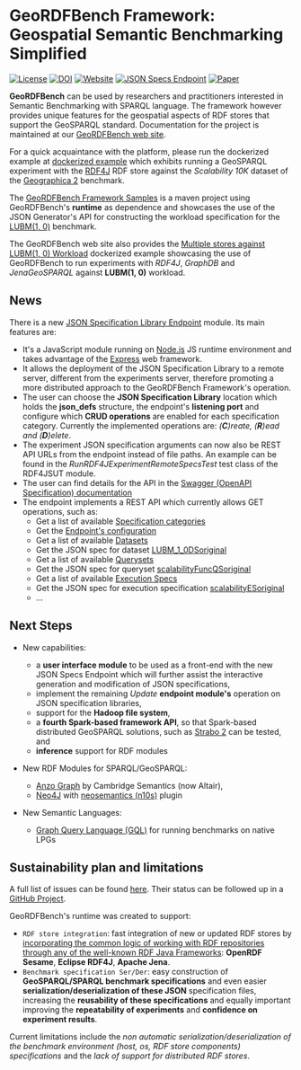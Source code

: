 # GeoRDFBench Framework: Geospatial Semantic Benchmarking Simplified

[![License](https://img.shields.io/badge/license-Apache2.0-green)](./LICENSE)
[![DOI](https://zenodo.org/badge/DOI/10.5281/zenodo.16598753.svg)](https://doi.org/10.5281/zenodo.16598753)
[![Website](https://img.shields.io/badge/website-GeoRDFBench_Framework-yellow)](https://geordfbench.di.uoa.gr/)
[![JSON Specs Endpoint](https://img.shields.io/badge/docs-JSON_Specs_Endpoint-red)](https://geordfbench.di.uoa.gr/jsonapi/api-docs/)
[![Paper](https://img.shields.io/badge/preprint-GeoRDFBench_FrameWork_Paper-pink)](https://doi.org/10.5281/zenodo.7906349)

**GeoRDFBench** can be used by researchers and practitioners interested in Semantic Benchmarking with SPARQL language. The framework however provides unique features for the geospatial aspects of RDF stores that support the GeoSPARQL standard. Documentation for the project is maintained at our [GeoRDFBench web site](https://geordfbench.di.uoa.gr/).

For a quick acquaintance with the platform, please run the dockerized example at [dockerized example](https://geordfbench.di.uoa.gr/rdf4j_scal10k_workload_docker_iframe.html) which exhibits running a GeoSPARQL experiment with the [RDF4J](https://rdf4j.org/) RDF store against the _Scalability 10K_ dataset of the [Geographica 2](https://geographica2.di.uoa.gr/) benchmark.

The [GeoRDFBench Framework Samples](https://github.com/tioannid/geordfbench_samples) is a maven project using GeoRDFBench's **runtime** as dependence and showcases the use of the JSON Generator's API for constructing the workload specification for the [LUBM(1, 0)](https://swat.cse.lehigh.edu/projects/lubm/) benchmark.

The GeoRDFBench web site also provides the [Multiple stores against LUBM(1, 0) Workload](https://geordfbench.di.uoa.gr/multistore_lubm_1_0_workload_docker_iframe.html) dockerized example showcasing the use of GeoRDFBench to run experiments with _RDF4J_, _GraphDB_ and _JenaGeoSPARQL_ against **LUBM(1, 0)** workload.

## News

There is a new [JSON Specification Library Endpoint](https://geordfbench.di.uoa.gr/jsonapi/) module. Its main features are:

- It's a JavaScript module running on [Node.js](https://nodejs.org) JS runtime environment and takes advantage of the [Express](https://expressjs.com) web framework.
- It allows the deployment of the JSON Specification Library to a remote server, different from the experiments server, therefore promoting a more distributed approach to the GeoRDFBench Framework's operation.
- The user can choose the **JSON Specification Library** location which holds the **json_defs** structure, the endpoint's **listening port** and configure which **CRUD operations** are enabled for each specification category. Currently the implemented operations are: _(**C**)reate, (**R**)ead and (**D**)elete_.
- The experiment JSON specification arguments can now also be REST API URLs from the endpoint instead of file paths. An example can be found in the _RunRDF4JExperimentRemoteSpecsTest_ test class of the RDF4JSUT module.
- The user can find details for the API in the [Swagger (OpenAPI Specification) documentation](https://geordfbench.di.uoa.gr/jsonapi/api-docs/)
- The endpoint implements a REST API which currently allows GET operations, such as:
  - Get a list of available [Specification categories](https://geordfbench.di.uoa.gr/jsonapi/categories)
  - Get the [Endpoint's configuration](https://geordfbench.di.uoa.gr/jsonapi/config)
  - Get a list of available [Datasets](https://geordfbench.di.uoa.gr/jsonapi/datasets)
  - Get the JSON spec for dataset [LUBM_1_0DSoriginal](https://geordfbench.di.uoa.gr/jsonapi/datasets/LUBM_1_0DSoriginal.json)
  - Get a list of available [Querysets](https://geordfbench.di.uoa.gr/jsonapi/querysets)
  - Get the JSON spec for queryset [scalabilityFuncQSoriginal](https://geordfbench.di.uoa.gr/jsonapi/querysets/scalabilityFuncQSoriginal.json)
  - Get a list of available [Execution Specs](https://geordfbench.di.uoa.gr/jsonapi/executionspecs)
  - Get the JSON spec for execution specification [scalabilityESoriginal](https://geordfbench.di.uoa.gr/jsonapi/executionspecs/scalabilityESoriginal.json)
  - ...

## Next Steps

- New capabilities:

  - a **user interface module** to be used as a front-end with the new JSON Specs Endpoint which will further assist the interactive generation and modification of JSON specifications,
  - implement the remaining _Update_ **endpoint module's** operation on JSON specification libraries,
  - support for the **Hadoop file system**,
  - a **fourth Spark-based framework API**, so that Spark-based distributed GeoSPARQL solutions,
    such as [Strabo 2](http://cgi.di.uoa.gr/~koubarak/publications/2022/strabo2.pdf) can be tested, and
  - **inference** support for RDF modules

- New RDF Modules for SPARQL/GeoSPARQL:

  - [Anzo Graph](https://docs.cambridgesemantics.com/anzo/v5.4/userdoc/Home.htm) by Cambridge Semantics (now Altair),
  - [Neo4J](https://neo4j.com/) with [neosemantics (n10s)](https://neo4j.com/labs/neosemantics/) plugin

- New Semantic Languages:
  - [Graph Query Language (GQL)](https://www.gqlstandards.org/) for running benchmarks on native LPGs

## Sustainability plan and limitations

A full list of issues can be found [here](https://github.com/tioannid/geordfbench/issues?q=is%3Aissue).
Their status can be followed up in a [GitHub Project](https://github.com/users/tioannid/projects/3).

GeoRDFBench's runtime was created to support:

- `RDF store integration`: fast integration of new or updated RDF stores by
  <ins>incorporating the common logic of working with RDF repositories through any
  of the well-known RDF Java Frameworks</ins>: **OpenRDF Sesame**, **Eclipse RDF4J**,
  **Apache Jena**.
- `Benchmark specification Ser/Der`: easy construction of **GeoSPARQL/SPARQL
  benchmark specifications** and even easier **serialization/deserialization of
  these JSON** specification files, increasing the **reusability of these
  specifications** and equally important improving the **repeatability of
  experiments** and **confidence on experiment results**.

Current limitations include the _non automatic serialization/deserialization of
the benchmark environment (host, os, RDF store components) specifications_ and
the _lack of support for distributed RDF stores_.

